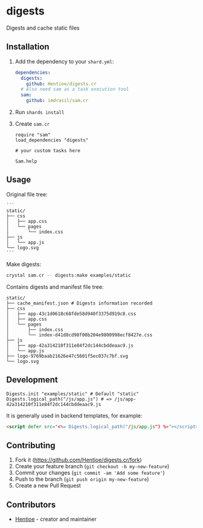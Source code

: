 # digests

Digests and cache static files

## Installation

1. Add the dependency to your `shard.yml`:

   ```yaml
   dependencies:
     digests:
       github: Hentioe/digests.cr
     # Also need sam as a task execution tool
     sam:
       github: imdrasil/sam.cr
   ```

2. Run `shards install`

3. Create `sam.cr`

   ```crystal
   require "sam"
   load_dependencies "digests"

   # your custom tasks here

   Sam.help
   ```

## Usage

Original file tree:

    ```
    static/
    ├── css
    │   ├── app.css
    │   └── pages
    │       └── index.css
    ├── js
    │   └── app.js
    └── logo.svg
    ```

Make digests:

```bash
crystal sam.cr -- digests:make examples/static
```

Contains digests and manifest file tree:

```
static/
├── cache_manifest.json # Digests information recorded
├── css
│   ├── app-43c1d0618c68fde58d940f3375d919c8.css
│   ├── app.css
│   └── pages
│       ├── index.css
│       └── index-d41d8cd98f00b204e9800998ecf8427e.css
├── js
│   ├── app-42a314210f311e84f2dc144cbddeaac9.js
│   └── app.js
├── logo-9769baab21626e47c5601f5ec037c7bf.svg
└── logo.svg
```

## Development

```crystal
Digests.init "examples/static" # Default "static"
Digests.logical_path("/js/app.js") # => /js/app-42a314210f311e84f2dc144cbddeaac9.js
```

It is generally used in backend templates, for example:

```html
<script defer src="<%= Digests.logical_path("/js/app.js") %>"></script>
```

## Contributing

1. Fork it (<https://github.com/Hentioe/digests.cr/fork>)
2. Create your feature branch (`git checkout -b my-new-feature`)
3. Commit your changes (`git commit -am 'Add some feature'`)
4. Push to the branch (`git push origin my-new-feature`)
5. Create a new Pull Request

## Contributors

- [Hentioe](https://github.com/Hentioe) - creator and maintainer
